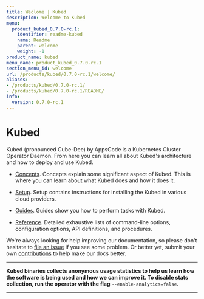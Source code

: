 ```yaml
---
title: Weclome | Kubed
description: Welcome to Kubed
menu:
  product_kubed_0.7.0-rc.1:
    identifier: readme-kubed
    name: Readme
    parent: welcome
    weight: -1
product_name: kubed
menu_name: product_kubed_0.7.0-rc.1
section_menu_id: welcome
url: /products/kubed/0.7.0-rc.1/welcome/
aliases:
- /products/kubed/0.7.0-rc.1/
- /products/kubed/0.7.0-rc.1/README/
info:
  version: 0.7.0-rc.1
---
```


# Kubed
Kubed (pronounced Cube-Dee) by AppsCode is a Kubernetes Cluster Operator Daemon. From here you can learn all about Kubed's architecture and how to deploy and use Kubed.

- [Concepts](/products/kubed/0.7.0-rc.1/concepts/). Concepts explain some significant aspect of Kubed. This is where you can learn about what Kubed does and how it does it.

- [Setup](/products/kubed/0.7.0-rc.1/setup/). Setup contains instructions for installing
  the Kubed in various cloud providers.

- [Guides](/products/kubed/0.7.0-rc.1/guides/). Guides show you how to perform tasks with Kubed.

- [Reference](/products/kubed/0.7.0-rc.1/reference/). Detailed exhaustive lists of
command-line options, configuration options, API definitions, and procedures.

We're always looking for help improving our documentation, so please don't hesitate to [file an issue](https://github.com/appscode/kubed/issues/new) if you see some problem. Or better yet, submit your own [contributions](/products/kubed/0.7.0-rc.1/CONTRIBUTING) to help
make our docs better.

---

**Kubed binaries collects anonymous usage statistics to help us learn how the software is being used and how we can improve it. To disable stats collection, run the operator with the flag** `--enable-analytics=false`.

---
